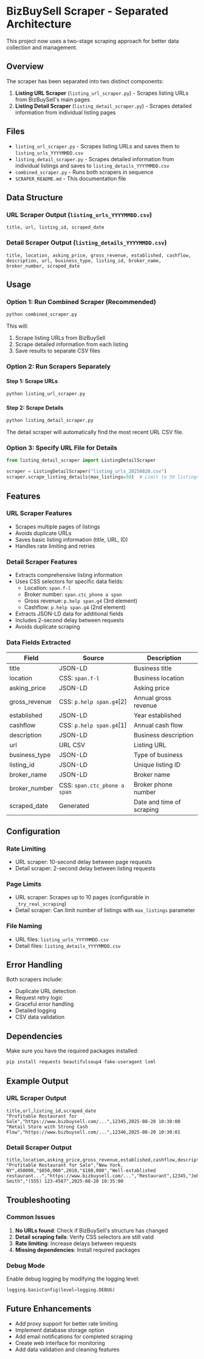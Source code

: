 # BizBuySell Scraper - Separated Architecture

This project now uses a two-stage scraping approach for better data collection and management.

## Overview

The scraper has been separated into two distinct components:

1. **Listing URL Scraper** (`listing_url_scraper.py`) - Scrapes listing URLs from BizBuySell's main pages
2. **Listing Detail Scraper** (`listing_detail_scraper.py`) - Scrapes detailed information from individual listing pages

## Files

- `listing_url_scraper.py` - Scrapes listing URLs and saves them to `listing_urls_YYYYMMDD.csv`
- `listing_detail_scraper.py` - Scrapes detailed information from individual listings and saves to `listing_details_YYYYMMDD.csv`
- `combined_scraper.py` - Runs both scrapers in sequence
- `SCRAPER_README.md` - This documentation file

## Data Structure

### URL Scraper Output (`listing_urls_YYYYMMDD.csv`)
```
title, url, listing_id, scraped_date
```

### Detail Scraper Output (`listing_details_YYYYMMDD.csv`)
```
title, location, asking_price, gross_revenue, established, cashflow, description, url, business_type, listing_id, broker_name, broker_number, scraped_date
```

## Usage

### Option 1: Run Combined Scraper (Recommended)
```bash
python combined_scraper.py
```

This will:
1. Scrape listing URLs from BizBuySell
2. Scrape detailed information from each listing
3. Save results to separate CSV files

### Option 2: Run Scrapers Separately

#### Step 1: Scrape URLs
```bash
python listing_url_scraper.py
```

#### Step 2: Scrape Details
```bash
python listing_detail_scraper.py
```

The detail scraper will automatically find the most recent URL CSV file.

### Option 3: Specify URL File for Details
```python
from listing_detail_scraper import ListingDetailScraper

scraper = ListingDetailScraper("listing_urls_20250820.csv")
scraper.scrape_listing_details(max_listings=50)  # Limit to 50 listings
```

## Features

### URL Scraper Features
- Scrapes multiple pages of listings
- Avoids duplicate URLs
- Saves basic listing information (title, URL, ID)
- Handles rate limiting and retries

### Detail Scraper Features
- Extracts comprehensive listing information
- Uses CSS selectors for specific data fields:
  - Location: `span.f-l`
  - Broker number: `span.ctc_phone a span`
  - Gross revenue: `p.help span.g4` (3rd element)
  - Cashflow: `p.help span.g4` (2nd element)
- Extracts JSON-LD data for additional fields
- Includes 2-second delay between requests
- Avoids duplicate scraping

### Data Fields Extracted

| Field | Source | Description |
|-------|--------|-------------|
| title | JSON-LD | Business title |
| location | CSS: `span.f-l` | Business location |
| asking_price | JSON-LD | Asking price |
| gross_revenue | CSS: `p.help span.g4`[2] | Annual gross revenue |
| established | JSON-LD | Year established |
| cashflow | CSS: `p.help span.g4`[1] | Annual cash flow |
| description | JSON-LD | Business description |
| url | URL CSV | Listing URL |
| business_type | JSON-LD | Type of business |
| listing_id | JSON-LD | Unique listing ID |
| broker_name | JSON-LD | Broker name |
| broker_number | CSS: `span.ctc_phone a span` | Broker phone number |
| scraped_date | Generated | Date and time of scraping |

## Configuration

### Rate Limiting
- URL scraper: 10-second delay between page requests
- Detail scraper: 2-second delay between listing requests

### Page Limits
- URL scraper: Scrapes up to 10 pages (configurable in `_try_real_scraping`)
- Detail scraper: Can limit number of listings with `max_listings` parameter

### File Naming
- URL files: `listing_urls_YYYYMMDD.csv`
- Detail files: `listing_details_YYYYMMDD.csv`

## Error Handling

Both scrapers include:
- Duplicate URL detection
- Request retry logic
- Graceful error handling
- Detailed logging
- CSV data validation

## Dependencies

Make sure you have the required packages installed:
```bash
pip install requests beautifulsoup4 fake-useragent lxml
```

## Example Output

### URL Scraper Output
```csv
title,url,listing_id,scraped_date
"Profitable Restaurant for Sale","https://www.bizbuysell.com/...",12345,2025-08-20 10:30:00
"Retail Store with Strong Cash Flow","https://www.bizbuysell.com/...",12346,2025-08-20 10:30:01
```

### Detail Scraper Output
```csv
title,location,asking_price,gross_revenue,established,cashflow,description,url,business_type,listing_id,broker_name,broker_number,scraped_date
"Profitable Restaurant for Sale","New York, NY",450000,"$850,000",2010,"$180,000","Well-established restaurant...","https://www.bizbuysell.com/...","Restaurant",12345,"John Smith","(555) 123-4567",2025-08-20 10:35:00
```

## Troubleshooting

### Common Issues

1. **No URLs found**: Check if BizBuySell's structure has changed
2. **Detail scraping fails**: Verify CSS selectors are still valid
3. **Rate limiting**: Increase delays between requests
4. **Missing dependencies**: Install required packages

### Debug Mode
Enable debug logging by modifying the logging level:
```python
logging.basicConfig(level=logging.DEBUG)
```

## Future Enhancements

- Add proxy support for better rate limiting
- Implement database storage option
- Add email notifications for completed scraping
- Create web interface for monitoring
- Add data validation and cleaning features 